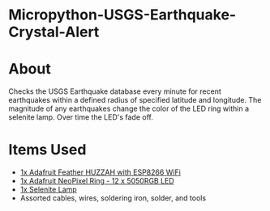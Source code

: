 # Micropython-USGS-Earthquake-Crystal-Alert

# About
Checks the USGS Earthquake database every minute for recent earthquakes within a defined radius of specified latitude and longitude. The magnitude of any earthquakes change the color of the LED ring within a selenite lamp. Over time the LED's fade off. 



# Items Used
* [1x Adafruit Feather HUZZAH with ESP8266 WiFi](https://www.adafruit.com/product/2821)
* [1x Adafruit NeoPixel Ring - 12 x 5050RGB LED](https://www.adafruit.com/products/1643)
* [1x Selenite Lamp](https://himalayansaltusa.com/the-benefits-of-selenite-lamps.html)
* Assorted cables, wires, soldering iron, solder, and tools
